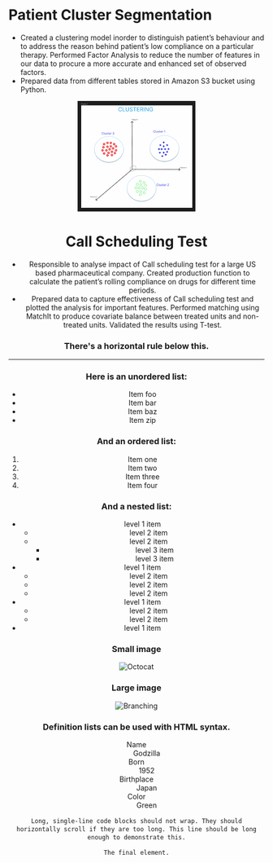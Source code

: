 
# Patient Cluster Segmentation

*    Created a clustering model inorder to distinguish patient’s behaviour and to address the reason behind patient’s low compliance on a particular therapy. Performed Factor Analysis to reduce the number of features in our data to procure a more accurate and enhanced set of observed factors. 
*   Prepared data from different tables stored in Amazon S3 bucket using Python.

<center><img src="assets/img/clustering.png"</center>
  
# Call Scheduling Test

*   Responsible to analyse impact of Call scheduling test for a large US based pharmaceutical company. Created production function to calculate the patient’s rolling compliance on drugs for different time periods.
*   Prepared data to capture effectiveness of Call scheduling test and plotted the analysis for important features. Performed matching using MatchIt to produce covariate balance between treated units and non-treated units. Validated the results using T-test.



### There's a horizontal rule below this.

* * *

### Here is an unordered list:

*   Item foo
*   Item bar
*   Item baz
*   Item zip

### And an ordered list:

1.  Item one
1.  Item two
1.  Item three
1.  Item four

### And a nested list:

- level 1 item
  - level 2 item
  - level 2 item
    - level 3 item
    - level 3 item
- level 1 item
  - level 2 item
  - level 2 item
  - level 2 item
- level 1 item
  - level 2 item
  - level 2 item
- level 1 item

### Small image

![Octocat](https://github.githubassets.com/images/icons/emoji/octocat.png)

### Large image

![Branching](https://guides.github.com/activities/hello-world/branching.png)


### Definition lists can be used with HTML syntax.

<dl>
<dt>Name</dt>
<dd>Godzilla</dd>
<dt>Born</dt>
<dd>1952</dd>
<dt>Birthplace</dt>
<dd>Japan</dd>
<dt>Color</dt>
<dd>Green</dd>
</dl>

```
Long, single-line code blocks should not wrap. They should horizontally scroll if they are too long. This line should be long enough to demonstrate this.
```

```
The final element.
```

